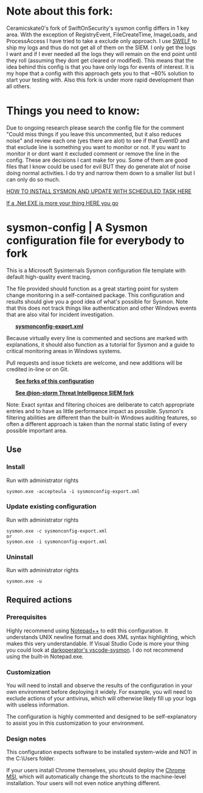 # Note about this fork:
Ceramicskate0's fork of SwiftOnSecurity's sysmon config differs in 1 key area. With the exception of RegistryEvent, FileCreateTime, ImageLoads, and ProcessAccess I have tried to take a exclude only approach. I use [SWELF](https://github.com/ceramicskate0/SWELF) to ship my logs and thus do not get all of them on the SIEM. I only get the logs I want and if I ever needed all the logs they will remain on the end point until they roll (assuming they dont get cleared or modified). This means that the idea behind this config is that you have only logs for events of interest. It is my hope that a config with this approach gets you to that ~80% solution to start your testing with. Also this fork is under more rapid development than all others.

# Things you need to know:
Due to ongoing research please search the config file for the comment "Could miss things if you leave this uncommented, but it also reduces noise" and review each one (yes there are alot) to see if that EventID and that exclude line is something you want to monitor or not. If you want to monitor it or dont want it excluded comment or remove the line in the config. These are decisions I cant make for you. Some of them are good files that I know could be used for evil BUT they do generate alot of noise doing normal activities. I do try and narrow them down to a smaller list but I can only do so much.

[HOW TO INSTALL SYSMON AND UPDATE WITH SCHEDULED TASK HERE](https://github.com/ceramicskate0/Scripts/tree/master/WindowsBatch)

[If a .Net EXE is more your thing HERE you go](https://github.com/ceramicskate0/AutoUpdateSysmonEXE)

# sysmon-config | A Sysmon configuration file for everybody to fork #

This is a Microsoft Sysinternals Sysmon configuration file template with default high-quality event tracing.

The file provided should function as a great starting point for system change monitoring in a self-contained package. This configuration and results should give you a good idea of what's possible for Sysmon. Note that this does not track things like authentication and other Windows events that are also vital for incident investigation.

&nbsp;&nbsp;&nbsp;&nbsp;&nbsp;&nbsp;**[sysmonconfig-export.xml](https://github.com/SwiftOnSecurity/sysmon-config/blob/master/sysmonconfig-export.xml)**

Because virtually every line is commented and sections are marked with explanations, it should also function as a tutorial for Sysmon and a guide to critical monitoring areas in Windows systems.

Pull requests and issue tickets are welcome, and new additions will be credited in-line or on Git.

&nbsp;&nbsp;&nbsp;&nbsp;&nbsp;&nbsp;**[See forks of this configuration](https://github.com/SwiftOnSecurity/sysmon-config/network)**

&nbsp;&nbsp;&nbsp;&nbsp;&nbsp;&nbsp;**[See @ion-storm Threat Intelligence SIEM fork](https://github.com/ion-storm/sysmon-config)**

Note: Exact syntax and filtering choices are deliberate to catch appropriate entries and to have as little performance impact as possible. Sysmon's filtering abilities are different than the built-in Windows auditing features, so often a different approach is taken than the normal static listing of every possible important area.

## Use ##
### Install ###
Run with administrator rights
~~~~
sysmon.exe -accepteula -i sysmonconfig-export.xml
~~~~

### Update existing configuration ###
Run with administrator rights
~~~~
sysmon.exe -c sysmonconfig-export.xml
or
sysmon.exe -i sysmonconfig-export.xml
~~~~

### Uninstall ###
Run with administrator rights
~~~~
sysmon.exe -u
~~~~

## Required actions ##

### Prerequisites ###
Highly recommend using [Notepad++](https://notepad-plus-plus.org/) to edit this configuration. It understands UNIX newline format and does XML syntax highlighting, which makes this very understandable. If Visual Studio Code is more your thing you could look at [darkoperator's vscode-sysmon](https://github.com/darkoperator/vscode-sysmon). I do not recommend using the built-in Notepad.exe.

### Customization ###
You will need to install and observe the results of the configuration in your own environment before deploying it widely. For example, you will need to exclude actions of your antivirus, which will otherwise likely fill up your logs with useless information.

The configuration is highly commented and designed to be self-explanatory to assist you in this customization to your environment.

### Design notes ###
This configuration expects software to be installed system-wide and NOT in the C:\Users folder. 

If your users install Chrome themselves, you should deploy the [Chrome MSI](https://enterprise.google.com/chrome/chrome-browser/), which will automatically change the shortcuts to the machine-level installation. Your users will not even notice anything different.
